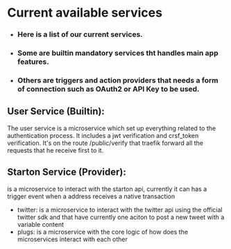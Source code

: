 # Current available services
* ### Here is a list of our current services.
* ### Some are builtin mandatory services tht handles main app features.
* ### Others are triggers and action providers that needs a form of connection such as OAuth2 or API Key to be used.

## User Service (Builtin):
 The user service is a microservice which set up everything related to the authentication process. It includes a jwt verification and crsf_token verification. It's on the route /public/verify that traefik forward all the requests that he receive first to it.
## Starton Service (Provider): 
is a microservice to interact with the starton api, currently it can has a trigger event when a address receives a native transaction
* twitter: is a microservice to interact with the twitter api using the official twitter sdk and that have currently one aciton to post a new tweet with a variable content
* plugs: is a microservice with the core logic of how does the microservices interact with each other